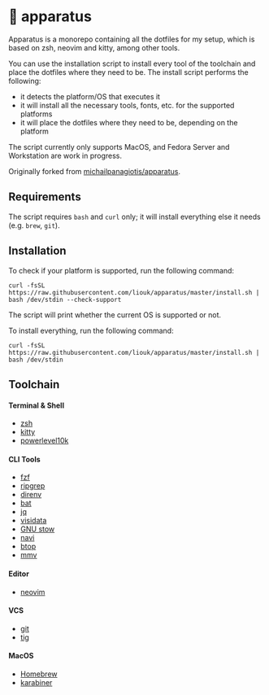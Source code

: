 # :nut_and_bolt: apparatus
Apparatus is a monorepo containing all the dotfiles for my setup, which is based on zsh, neovim and kitty, among other tools.

You can use the installation script to install every tool of the toolchain and place the dotfiles where they need to be. The install script performs the following:
- it detects the platform/OS that executes it
- it will install all the necessary tools, fonts, etc. for the supported platforms
- it will place the dotfiles where they need to be, depending on the platform

The script currently only supports MacOS, and Fedora Server and Workstation are work in progress.

Originally forked from [michailpanagiotis/apparatus](https://github.com/michailpanagiotis/apparatus).

## Requirements
The script requires `bash` and `curl` only; it will install everything else it needs (e.g. `brew`, `git`).

## Installation
To check if your platform is supported, run the following command:
```
curl -fsSL https://raw.githubusercontent.com/liouk/apparatus/master/install.sh | bash /dev/stdin --check-support
```
The script will print whether the current OS is supported or not.

To install everything, run the following command:
```
curl -fsSL https://raw.githubusercontent.com/liouk/apparatus/master/install.sh | bash /dev/stdin
```

## Toolchain
#### Terminal & Shell
- [zsh](https://www.zsh.org/)
- [kitty](https://sw.kovidgoyal.net/kitty/)
- [powerlevel10k](https://github.com/romkatv/powerlevel10k)

#### CLI Tools
- [fzf](https://github.com/junegunn/fzf)
- [ripgrep](https://github.com/BurntSushi/ripgrep)
- [direnv](https://direnv.net/)
- [bat](https://github.com/sharkdp/bat)
- [jq](https://stedolan.github.io/jq/)
- [visidata](https://www.visidata.org/)
- [GNU stow](https://www.gnu.org/software/stow/)
- [navi](https://github.com/denisidoro/navi)
- [btop](https://github.com/aristocratos/btop)
- [mmv](https://github.com/itchyny/mmv)

#### Editor
- [neovim](https://neovim.io/)

#### VCS
- [git](https://git-scm.com/)
- [tig](https://github.com/jonas/tig)

#### MacOS
- [Homebrew](https://brew.sh/)
- [karabiner](https://karabiner-elements.pqrs.org/)
